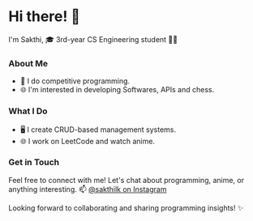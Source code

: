 # Hi there! 👋

I'm Sakthi, 🎓 3rd-year CS Engineering student 🚀🌟

### About Me

- 🔭 I do competitive programming.
- 🌐 I'm interested in developing Softwares, APIs and chess.

### What I Do

- 🖥️ I create CRUD-based management systems.
- 🌐 I work on LeetCode and watch anime.

### Get in Touch

Feel free to connect with me! Let's chat about programming, anime, or anything interesting. 📫 [@sakthilk on Instagram](https://www.instagram.com/sakthilk)

Looking forward to collaborating and sharing programming insights! ✨
